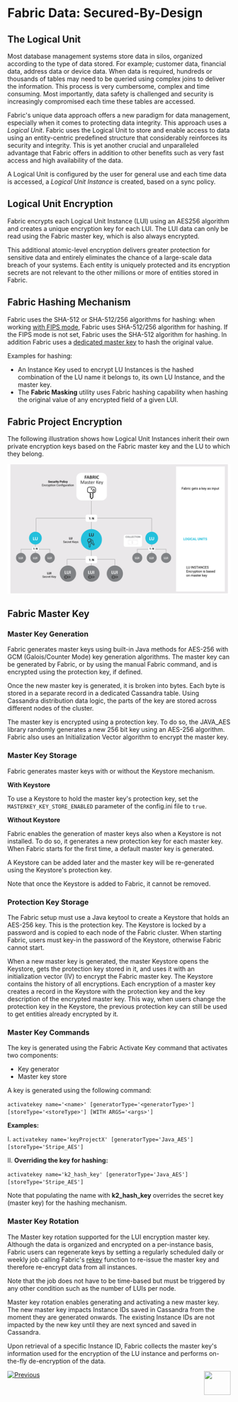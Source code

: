 # **Fabric Data: Secured-By-Design** 



## The Logical Unit 

Most database management systems store data in silos, organized according to the type of data stored. For example; customer data, financial data, address data or device data. When data is required, hundreds or thousands of tables may need to be queried using complex joins to deliver the information. This process is very cumbersome, complex and time consuming. Most importantly, data safety is challenged and security is increasingly compromised each time these tables are accessed. 

Fabric's unique data approach offers a new paradigm for data management, especially when it comes to protecting data integrity. This approach uses a *Logical Unit*. Fabric uses the Logical Unit to store and enable access to data using an entity-centric predefined structure that considerably reinforces its security and integrity. This is yet another crucial and unparalleled advantage that Fabric offers in addition to other benefits such as very fast access and high availability of the data. 

A Logical Unit is configured by the user for general use and each time data is accessed, a *Logical Unit Instance* is created, based on a sync policy. 

## Logical Unit Encryption 

Fabric encrypts each Logical Unit Instance (LUI) using an AES256 algorithm and creates a unique encryption key for each LUI. The LUI data can only be read using the Fabric master key, which is also always encrypted. 

This additional atomic-level encryption delivers greater protection for sensitive data and entirely eliminates the chance of a large-scale data breach of your systems. Each entity is uniquely protected and its encryption secrets are not relevant to the other millions or more of entities stored in Fabric.   


## Fabric Hashing Mechanism

Fabric uses the SHA-512 or SHA-512/256 algorithms for hashing: when working [with FIPS mode](18_FIPS_implementation.md), Fabric uses SHA-512/256 algorithm for hashing. If the FIPS mode is not set, Fabric uses the SHA-512 algorithm for hashing. In addition Fabric uses a [dedicated master key](#fabric-master-key) to hash the original value.

Examples for hashing:

- An Instance Key used to encrypt LU Instances is the hashed combination of the LU name it belongs to, its own LU Instance, and the master key.
- The **Fabric Masking** utility uses Fabric hashing capability when hashing the original value of any encrypted field of a given LUI. 

## Fabric Project Encryption

The following illustration shows how Logical Unit Instances inherit their own private encryption keys based on the Fabric master key and the LU to which they belong.

<img src="images/02_fabric_encryption_process.png">



## Fabric Master Key 

### Master Key Generation

Fabric generates master keys using built-in Java methods for AES-256 with GCM (Galois/Counter Mode) key generation algorithms. 
The master key can be generated by Fabric, or by using the manual Fabric command, and is encrypted using the protection key, if defined. 

Once the new master key is generated, it is broken into bytes. Each byte is stored in a separate record in a dedicated Cassandra table. Using Cassandra distribution data logic, the parts of the key are stored across different nodes of the cluster. 

The master key is encrypted using a protection key. To do so, the JAVA_AES library randomly generates a new 256 bit key using an AES-256 algorithm. Fabric also uses an Initialization Vector algorithm to encrypt the master key.


### Master Key Storage

Fabric generates master keys with or without the Keystore mechanism. 

**With Keystore**

To use a Keystore to hold the master key's protection key, set the ```MASTERKEY_KEY_STORE_ENABLED``` parameter of the config.ini file to ```true```.

**Without Keystore**

Fabric enables the generation of master keys also when a Keystore is not installed. To do so, it generates a new protection key for each master key. 
When Fabric starts for the first time, a default master key is generated.

A Keystore can be added later and the master key will be re-generated using the Keystore's protection key. 

Note that once the Keystore is added to Fabric, it cannot be removed.


### Protection Key Storage

The Fabric setup must use a Java keytool to create a Keystore that holds an AES-256 key. This is the protection key.
The Keystore is locked by a password and is copied to each node of the Fabric cluster.
When starting Fabric, users must key-in the password of the Keystore, otherwise Fabric cannot start.

When a new master key is generated, the master Keystore opens the Keystore, gets the protection key stored in it, and uses it with an initialization vector (IV) to encrypt the Fabric master key. 
The Keystore contains the history of all encryptions. Each encryption of a master key creates a record in the Keystore with the protection key and the key description of the encrypted master key. This way, when users change the protection key in the Keystore, the previous protection key can still be used to get entities already encrypted by it. 



### Master Key Commands

The key is generated using the Fabric Activate Key command that activates two components:

- Key generator
- Master key store

A key is generated using the following command:

```activatekey name='<name>' [generatorType='<generatorType>'] [storeType='<storeType>'] [WITH ARGS='<args>']```

**Examples:**

I. 
```activatekey name='keyProjectX' [generatorType='Java_AES'] [storeType='Stripe_AES']```

II. **Overriding the key for hashing:**

```activatekey name='k2_hash_key' [generatorType='Java_AES'] [storeType='Stripe_AES']```

Note that populating the name with **k2_hash_key** overrides the secret key (master key) for the hashing mechanism.

### Master Key Rotation

The Master key rotation supported for the LUI encryption master key. Although the data is organized and encrypted on a per-instance basis, Fabric users can regenerate keys by setting a regularly scheduled daily or weekly job calling Fabric's [rekey](/articles/26_fabric_security/03_fabric_LUI_encryption.md#lurekey) function to re-issue the master key and therefore re-encrypt data from all instances.

Note that the job does not have to be time-based but must be triggered by any other condition such as the number of LUIs per node.

Master key rotation enables generating and activating a new master key. The new master key impacts Instance IDs saved in Cassandra from the moment they are generated onwards. The existing Instance IDs are not impacted by the new key until they are next synced and saved in Cassandra.

Upon retrieval of a specific Instance ID, Fabric collects the master key's information used for the encryption of the LU instance and performs on-the-fly de-encryption of the data.



[![Previous](/articles/images/Previous.png)](/articles/26_fabric_security/01_fabric_security_overview.md)[<img align="right" width="60" height="54" src="/articles/images/Next.png">](/articles/26_fabric_security/03_fabric_LUI_encryption.md)
